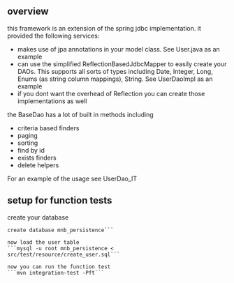 overview
--------

this framework is an extension of the spring jdbc implementation.  it provided the following services:
* makes use of jpa annotations in your model class.  See User.java as an example
* can use the simplified ReflectionBasedJdbcMapper to easily create your DAOs.  This supports all sorts of types including Date, Integer, Long, Enums (as string column mappings), String.  See UserDaoImpl as an example
* if you dont want the overhead of Reflection you can create those implementations as well

the BaseDao has a lot of built in methods including
* criteria based finders
* paging
* sorting
* find by id
* exists finders
* delete helpers

For an example of the usage see UserDao_IT


setup for function tests
------------------

create your database
```mysql -u root
create database mnb_persistence```

now load the user table
```mysql -u root mnb_persistence < src/test/resource/create_user.sql```

now you can run the function test
```mvn integration-test -Pft```